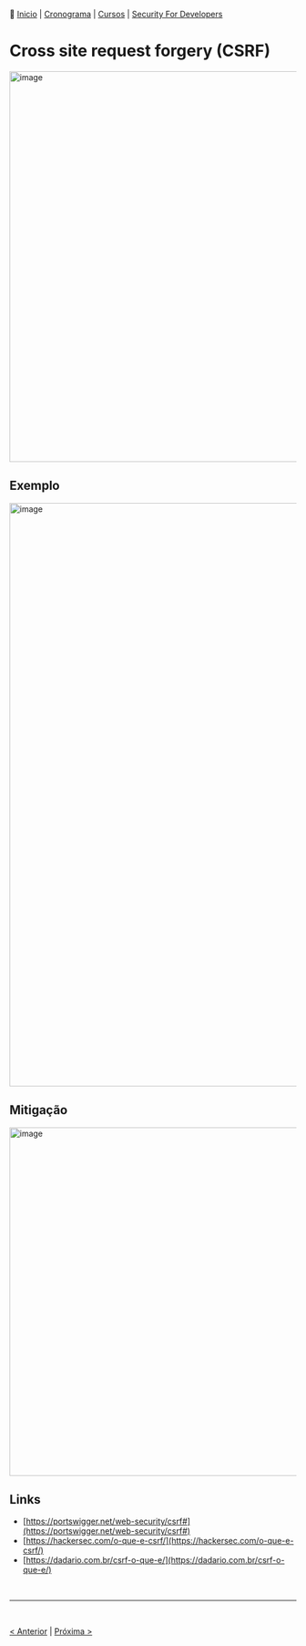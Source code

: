 👾 [Inicio](https://rayanepimentel.github.io/InfoSec-iniciante/) | [Cronograma](https://rayanepimentel.github.io/InfoSec-iniciante/cronograma/) | [Cursos](https://rayanepimentel.github.io/InfoSec-iniciante/cursos/) | [Security For Developers](https://rayanepimentel.github.io/InfoSec-iniciante/cursos/Security-for-developers/)


# Cross site request forgery (CSRF)

<img width="685" alt="image" src="https://github.com/rayanepimentel/InfoSec-iniciante/assets/37915359/4269604c-ee40-4178-b1e2-0e17ee7fde62">

## Exemplo

<img width="1023" alt="image" src="https://github.com/rayanepimentel/InfoSec-iniciante/assets/37915359/d9e3b05e-ac60-4ecc-9ce1-8368b03345a6">

## Mitigação

<img width="611" alt="image" src="https://github.com/rayanepimentel/InfoSec-iniciante/assets/37915359/2014e029-2d63-4a54-86fe-f76a6e01cf2b">

## Links

- [https://portswigger.net/web-security/csrf#](https://portswigger.net/web-security/csrf#)
- [https://hackersec.com/o-que-e-csrf/](https://hackersec.com/o-que-e-csrf/)
- [https://dadario.com.br/csrf-o-que-e/](https://dadario.com.br/csrf-o-que-e/)

<br>
<hr>
<br>

[< Anterior](05-code-injection.md) | [Próxima >](07-prototype-pollution.md)